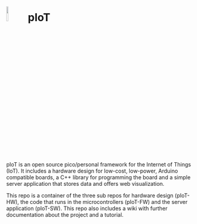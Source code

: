 <img src="http://openclipart.org/people/Scout/Chick.svg" width="10%" height="10%"/> pIoT
========================================================================================

pIoT is an open source pico/personal framework for the Internet of Things (IoT). It includes a hardware design for low-cost, low-power, Arduino compatible boards, a C++ library for programming the board and a simple server application that stores data and offers web visualization.

This repo is a container of the three sub repos for hardware design (pIoT-HW), the code that runs in the microcontrollers (pIoT-FW) and the server application (pIoT-SW). This repo also includes a wiki with further documentation about the project and a tutorial.
